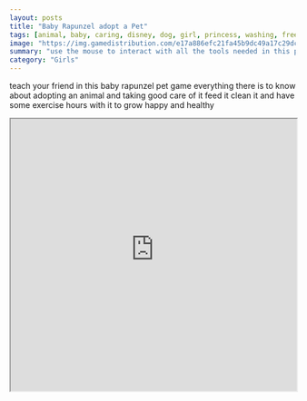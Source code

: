 ```yaml
---
layout: posts
title: "Baby Rapunzel adopt a Pet"
tags: [animal, baby, caring, disney, dog, girl, princess, washing, free, online, games, oyna, game, free, games, play, play, games]
image: "https://img.gamedistribution.com/e17a886efc21fa45b9dc49a17c29dcf1.jpg"
summary: "use the mouse to interact with all the tools needed in this pet caring game  free online games oyna game free games play play games"
category: "Girls"
---
```


teach your friend in this baby rapunzel pet game everything there is to know about adopting an animal and taking good care of it feed it clean it and have some exercise hours with it to grow happy and healthy

<iframe width="100%" height="480px;" src="https://flash.gamedistribution.com?game=e17a886efc21fa45b9dc49a17c29dcf1"></iframe>